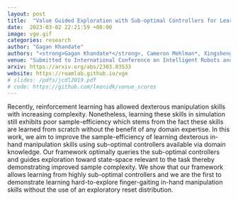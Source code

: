 ```yaml
---
layout: post
title:  "Value Guided Exploration with Sub-optimal Controllers for Learning Dexterous Manipulation"
date:  2023-03-02 22:21:59 +00:00
image: vge.gif
categories: research
author: "Gagan Khandate"
authors: "<strong>Gagan Khandate*</strong>, Cameron Mehlman*, Xingsheng Wei*, Matei Ciocarlie"
venue: "Submitted to International Conference on Intelligent Robots and Systems"
arxiv: https://arxiv.org/abs/2303.03533
website: https://roamlab.github.io/vge
# slides: /pdfs/jcdl2019.pdf
# code: https://github.com/leonidk/venue_scores
---
```

Recently, reinforcement learning has allowed dexterous manipulation skills with increasing complexity. Nonetheless, learning these skills in simulation still exhibits poor sample-efficiency which stems from the fact these skills are learned from scratch without the benefit of any domain expertise. In this work, we aim to improve the sample-efficiency of learning dexterous in-hand manipulation skills using sub-optimal controllers available via domain knowledge. Our framework optimally queries the sub-optimal controllers and guides exploration toward state-space relevant to the task thereby demonstrating improved sample complexity. We show that our framework allows learning from highly sub-optimal controllers and we are the first to demonstrate learning hard-to-explore finger-gaiting in-hand manipulation skills without the use of an exploratory reset distribution.